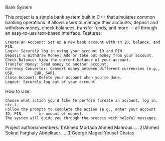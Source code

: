 Bank System

This project is a simple bank system built in C++ that simulates common banking operations. It allows users to manage their accounts, deposit and withdraw money, check balances, transfer funds, and more — all through an easy-to-use text-based interface.
Features:

    Create an Account: Set up a new bank account with an ID, balance, and PIN.
    Login: Securely log in using your account ID and PIN.
    Deposit & Withdraw Money: Add or take out money from your account.
    Check Balance: View the current balance of your account.
    Transfer Money: Send money to another account.
    Currency Converter: Convert money between different currencies (e.g., USD,         EUR, SAR).
    Close Account: Delete your account when you're done.
    Logout: Securely log out of your account.

How to Use:

    Choose what action you’d like to perform (create an account, log in, etc.).
    Follow the prompts to complete the action (e.g., enter your account ID, PIN,       or amount of money).
    The system will guide you through the process with helpful messages.
Project authors/members: 
1)Ahmed Mortada Ahmed Mahrous.....
2)Ahmed Sokrat Farghaly Abdelkadr.....
3)George Maged Yousef Ghatas
